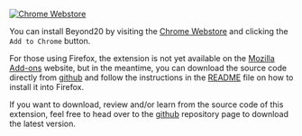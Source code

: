 
[![Chrome Webstore](https://developer.chrome.com/webstore/images/ChromeWebStore_BadgeWBorder_v2_206x58.png)](https://chrome.google.com/webstore/detail/beyond-20/gnblbpbepfbfmoobegdogkglpbhcjofh)

You can install Beyond20 by visiting the [Chrome Webstore](https://chrome.google.com/webstore/detail/beyond-20/gnblbpbepfbfmoobegdogkglpbhcjofh) and clicking the `Add to Chrome` button.

For those using Firefox, the extension is not yet available on the [Mozilla Add-ons](https://addons.mozilla.org/en-CA/firefox/) website, but in the meantime, you can download the source code directly from [github](https://github.com/kakaroto/Beyond20/) and follow the instructions in the [README](https://github.com/kakaroto/Beyond20/blob/master/README.md) file on how to install it into Firefox.

If you want to download, review and/or learn from the source code of this extension, feel free to head over to the [github](https://github.com/kakaroto/Beyond20/) repository page to download the latest version.